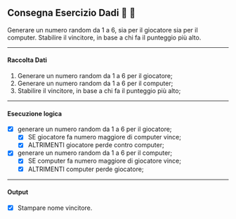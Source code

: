 ## Consegna Esercizio Dadi 🎲 🎲

Generare un numero random da 1 a 6, sia per il giocatore sia per il computer.
Stabilire il vincitore, in base a chi fa il punteggio più alto.

---

#### Raccolta Dati

1. Generare un numero random da 1 a 6 per il giocatore;
2. Generare un numero random da 1 a 6 per il computer;
3. Stabilire il vincitore, in base a chi fa il punteggio più alto;

---

#### Esecuzione logica

- [X] generare un numero random da 1 a 6 per il giocatore;
    - [X] SE giocatore fa numero maggiore di computer vince;
    - [X] ALTRIMENTI giocatore perde contro computer;

- [X] generare un numero random da 1 a 6 per il computer;
    - [X] SE computer fa numero maggiore di giocatore vince;
    - [X] ALTRIMENTI computer perde giocatore;

---

#### Output

- [X] Stampare nome vincitore.